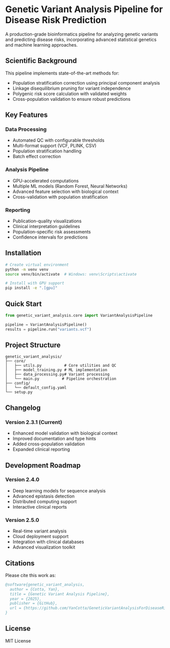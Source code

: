 # Genetic Variant Analysis Pipeline for Disease Risk Prediction

A production-grade bioinformatics pipeline for analyzing genetic variants and predicting disease risks, incorporating advanced statistical genetics and machine learning approaches.

## Scientific Background

This pipeline implements state-of-the-art methods for:
- Population stratification correction using principal component analysis
- Linkage disequilibrium pruning for variant independence
- Polygenic risk score calculation with validated weights
- Cross-population validation to ensure robust predictions

## Key Features

### Data Processing
- Automated QC with configurable thresholds
- Multi-format support (VCF, PLINK, CSV)
- Population stratification handling
- Batch effect correction

### Analysis Pipeline
- GPU-accelerated computations
- Multiple ML models (Random Forest, Neural Networks)
- Advanced feature selection with biological context
- Cross-validation with population stratification

### Reporting
- Publication-quality visualizations
- Clinical interpretation guidelines
- Population-specific risk assessments
- Confidence intervals for predictions

## Installation

```bash
# Create virtual environment
python -m venv venv
source venv/bin/activate  # Windows: venv\Scripts\activate

# Install with GPU support
pip install -e ".[gpu]"
```

## Quick Start

```python
from genetic_variant_analysis.core import VariantAnalysisPipeline

pipeline = VariantAnalysisPipeline()
results = pipeline.run("variants.vcf")
```

## Project Structure

```
genetic_variant_analysis/
├── core/
│   ├── utils.py          # Core utilities and QC
│   ├── model_training.py # ML implementation
│   ├── data_processing.py# Variant processing
│   └── main.py          # Pipeline orchestration
├── config/
│   └── default_config.yaml
└── setup.py
```

## Changelog

### Version 2.3.1 (Current)
- Enhanced model validation with biological context
- Improved documentation and type hints
- Added cross-population validation
- Expanded clinical reporting

## Development Roadmap

### Version 2.4.0 
- Deep learning models for sequence analysis
- Advanced epistasis detection
- Distributed computing support
- Interactive clinical reports

### Version 2.5.0
- Real-time variant analysis
- Cloud deployment support
- Integration with clinical databases
- Advanced visualization toolkit

## Citations

Please cite this work as:

```bibtex
@software{genetic_variant_analysis,
  author = {Cotta, Yan},
  title = {Genetic Variant Analysis Pipeline},
  year = {2025},
  publisher = {GitHub},
  url = {https://github.com/YanCotta/GeneticVariantAnalysisForDiseaseRiskPrediction}
}
```

## License

MIT License

